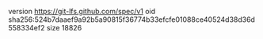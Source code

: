 version https://git-lfs.github.com/spec/v1
oid sha256:524b7daaef9a92b5a90815f36774b33efcfe01088ce40524d38d36d558334ef2
size 18826
